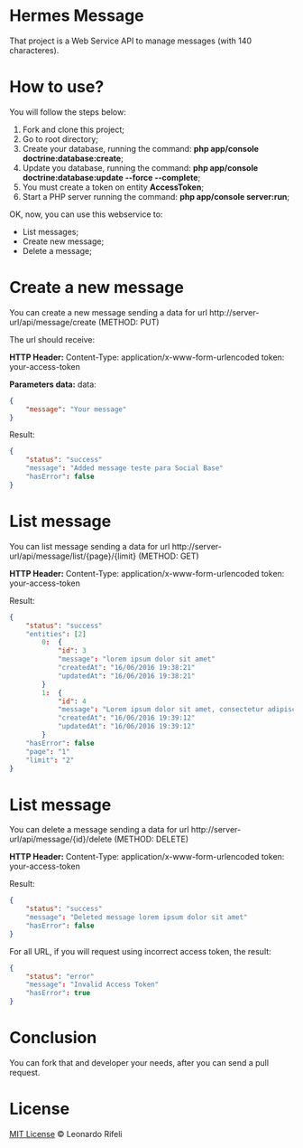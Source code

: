 Hermes Message
=====================

That project is a Web Service API to manage messages (with 140 characteres).

How to use?
=====================

You will follow the steps below:

1. Fork and clone this project;
2. Go to root directory;
2. Create your database, running the command: **php app/console doctrine:database:create**;
3. Update you database, running the command: **php app/console doctrine:database:update --force --complete**;
4. You must create a token on entity **AccessToken**;
5. Start a PHP server running the command: **php app/console server:run**;

OK, now, you can use this webservice to:

- List messages;
- Create new message;
- Delete a message;

Create a new message
=====================

You can create a new message sending a data for url http://server-url/api/message/create (METHOD: PUT)

The url should receive:

**HTTP Header:**
Content-Type: application/x-www-form-urlencoded
token: your-access-token

**Parameters data:**
data: 
```json
{
	"message": "Your message"
}
```

Result:
```json
{
	"status": "success"
	"message": "Added message teste para Social Base"
	"hasError": false
}
```

List message
=====================

You can list message sending a data for url http://server-url/api/message/list/{page}/{limit} (METHOD: GET)

**HTTP Header:**
Content-Type: application/x-www-form-urlencoded
token: your-access-token

Result:
```json
{
	"status": "success"
	"entities": [2]
		0:  {
			"id": 3
			"message": "lorem ipsum dolor sit amet"
			"createdAt": "16/06/2016 19:38:21"
			"updatedAt": "16/06/2016 19:38:21"
		}
		1:  {
			"id": 4
			"message": "Lorem ipsum dolor sit amet, consectetur adipiscing elit."
			"createdAt": "16/06/2016 19:39:12"
			"updatedAt": "16/06/2016 19:39:12"
		}
	"hasError": false
	"page": "1"
	"limit": "2"
}
```

List message
=====================

You can delete a message sending a data for url http://server-url/api/message/{id}/delete (METHOD: DELETE)

**HTTP Header:**
Content-Type: application/x-www-form-urlencoded
token: your-access-token

Result:
```json
{
	"status": "success"
	"message": "Deleted message lorem ipsum dolor sit amet"
	"hasError": false
}
```

For all URL, if you will request using incorrect access token, the result:
```json
{
	"status": "error"
	"message": "Invalid Access Token"
	"hasError": true
}
```

Conclusion
========================

You can fork that and developer your needs, after you can send a pull request.

License
========================

[MIT License](http://leonardorifeli.mit-license.org/) © Leonardo Rifeli
